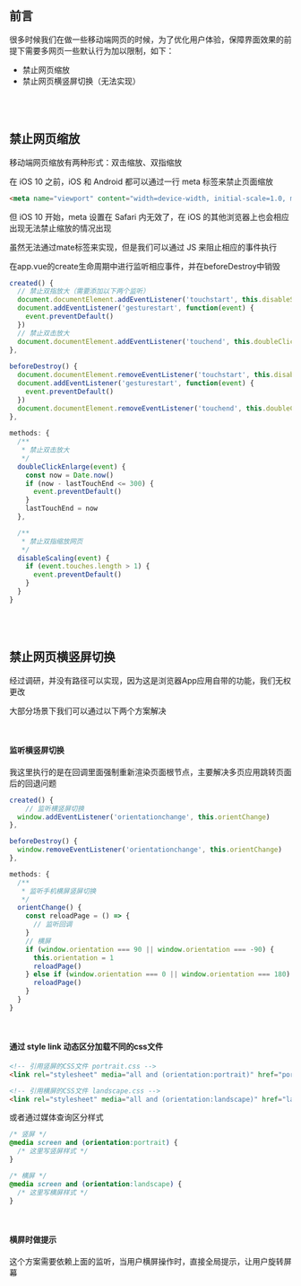 ## 前言

很多时候我们在做一些移动端网页的时候，为了优化用户体验，保障界面效果的前提下需要多网页一些默认行为加以限制，如下：

* 禁止网页缩放
* 禁止网页横竖屏切换（无法实现）

<br />

<br />

## 禁止网页缩放

移动端网页缩放有两种形式：双击缩放、双指缩放

在 iOS 10 之前，iOS 和 Android 都可以通过一行 meta 标签来禁止页面缩放

```html
<meta name="viewport" content="width=device-width, initial-scale=1.0, minimum-scale=1.0, maximum-scale=1.0, user-scalable=no">
```

但 iOS 10 开始，meta 设置在 Safari 内无效了，在 iOS 的其他浏览器上也会相应出现无法禁止缩放的情况出现

虽然无法通过mate标签来实现，但是我们可以通过 JS 来阻止相应的事件执行

在app.vue的create生命周期中进行监听相应事件，并在beforeDestroy中销毁

```js
created() {
  // 禁止双指放大（需要添加以下两个监听）
  document.documentElement.addEventListener('touchstart', this.disableScaling, false)
  document.addEventListener('gesturestart', function(event) {
    event.preventDefault()
  })
  // 禁止双击放大
  document.documentElement.addEventListener('touchend', this.doubleClickEnlarge, false)
},
  
beforeDestroy() {
  document.documentElement.removeEventListener('touchstart', this.disableScaling, false)
  document.addEventListener('gesturestart', function(event) {
    event.preventDefault()
  })
  document.documentElement.removeEventListener('touchend', this.doubleClickEnlarge, false)
},
  
methods: {
  /**
   * 禁止双击放大
   */
  doubleClickEnlarge(event) {
    const now = Date.now()
    if (now - lastTouchEnd <= 300) {
      event.preventDefault()
    }
    lastTouchEnd = now
  },

  /**
   * 禁止双指缩放网页
   */
  disableScaling(event) {
    if (event.touches.length > 1) {
      event.preventDefault()
    }
  }
}
```

<br />

<br />

## 禁止网页横竖屏切换

经过调研，并没有路径可以实现，因为这是浏览器App应用自带的功能，我们无权更改

大部分场景下我们可以通过以下两个方案解决

<br />

#### 监听横竖屏切换

我这里执行的是在回调里面强制重新渲染页面根节点，主要解决多页应用跳转页面后的回退问题

```js
created() {
	// 监听横竖屏切换
  window.addEventListener('orientationchange', this.orientChange)
},

beforeDestroy() {
  window.removeEventListener('orientationchange', this.orientChange)
},

methods: {
  /**
   * 监听手机横屏竖屏切换
   */
  orientChange() {
    const reloadPage = () => {
      // 监听回调
    }
    // 横屏
    if (window.orientation === 90 || window.orientation === -90) {
      this.orientation = 1
      reloadPage()
    } else if (window.orientation === 0 || window.orientation === 180) { // 竖屏
      reloadPage()
    }
  }
}
```

<br />

#### 通过 style link 动态区分加载不同的css文件

```html
<!-- 引用竖屏的CSS文件 portrait.css -->
<link rel="stylesheet" media="all and (orientation:portrait)" href="portrait.css" rel="external nofollow">

<!-- 引用横屏的CSS文件 landscape.css -->
<link rel="stylesheet" media="all and (orientation:landscape)" href="landscape.css" rel="external nofollow">
```

或者通过媒体查询区分样式

```css
/* 竖屏 */
@media screen and (orientation:portrait) {
  /* 这里写竖屏样式 */
}

/* 横屏 */
@media screen and (orientation:landscape) {
  /* 这里写横屏样式 */
}
```

<br />

#### 横屏时做提示

这个方案需要依赖上面的监听，当用户横屏操作时，直接全局提示，让用户旋转屏幕




